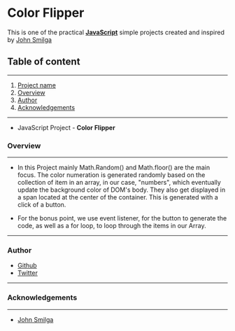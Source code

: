 

# Color Flipper
This is one of the practical [**JavaScript**](#javascript-project) simple projects created and inspired by [John Smilga](https://github.com/john-smilga)


## Table of content
------------------------------------------------

1. [Project name](#javaScript-Project)
1. [Overview](#overview)
1. [Author](#author)
1. [Acknowledgements](#acknowledgements)

---

- JavaScript Project - **Color Flipper**

### Overview
---

- In this Project mainly Math.Random() and Math.floor() are the main focus.
The color numeration is generated randomly based on the collection of item in an array, in our case, "numbers", which eventually update the background color of DOM's body. They also get displayed in a span located at the center of the container. This is generated with a click of a button.

- For the bonus point,  we use event listener, for the button to generate the code, as well as a for loop, to loop through the items in our Array.

---


### Author

- [Github]()
- [Twitter]()


---

### Acknowledgements

---

- [John Smilga](https://github.com/john-smilga)

